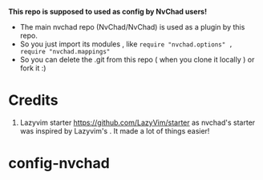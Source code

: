 **This repo is supposed to used as config by NvChad users!**

- The main nvchad repo (NvChad/NvChad) is used as a plugin by this repo.
- So you just import its modules , like `require "nvchad.options" , require "nvchad.mappings"`
- So you can delete the .git from this repo ( when you clone it locally ) or fork it :)

# Credits

1) Lazyvim starter https://github.com/LazyVim/starter as nvchad's starter was inspired by Lazyvim's . It made a lot of things easier!
# config-nvchad
